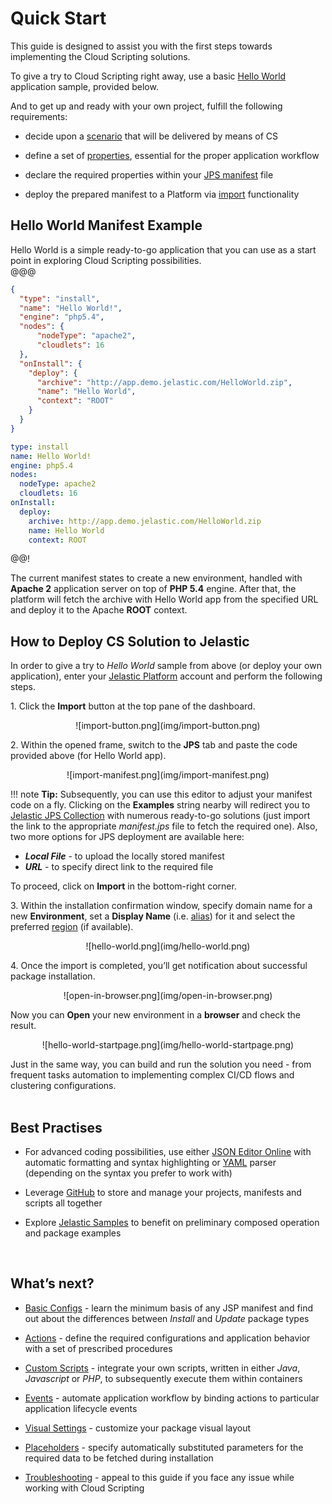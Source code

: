 # Quick Start                                      
    
This guide is designed to assist you with the first steps towards implementing the Cloud Scripting solutions.                                     

To give a try to Cloud Scripting right away, use a basic [Hello World](#hello-world-manifest-example) application sample, provided below.                                                                     

And to get up and ready with your own project, fulfill the following requirements:                                    

- decide upon a <a href="/samples/" target="_blank">scenario</a> that will be delivered by means of CS                       

- define a set of <a href="/creating-manifest/basic-configs/" target="_blank">properties</a>, essential for the proper application workflow                  

- declare the required properties within your <a href="/creating-manifest/basic-configs/" target="_blank">JPS manifest</a> file                      

- deploy the prepared manifest to a Platform via [import](#how-to-deploy-cs-solution-to-jelastic ) functionality                 

## Hello World Manifest Example                      

Hello World is a simple ready-to-go application that you can use as a start point in exploring Cloud Scripting possibilities.                                              
@@@
```json
{
  "type": "install",
  "name": "Hello World!",
  "engine": "php5.4",
  "nodes": {
      "nodeType": "apache2",
      "cloudlets": 16
  },
  "onInstall": {
    "deploy": {
      "archive": "http://app.demo.jelastic.com/HelloWorld.zip",
      "name": "Hello World",
      "context": "ROOT"
    }
  }
}
```
```yaml
type: install
name: Hello World!
engine: php5.4
nodes:
  nodeType: apache2
  cloudlets: 16
onInstall:
  deploy:
    archive: http://app.demo.jelastic.com/HelloWorld.zip
    name: Hello World
    context: ROOT
```
@@!

The current manifest states to create a new environment, handled with **Apache 2** application server on top of **PHP 5.4** engine. After that, the platform will fetch the archive with Hello World app from the specified URL and deploy it to the Apache **ROOT** context.                                   

## How to Deploy CS Solution to Jelastic 

In order to give a try to *Hello World* sample from above (or deploy your own application), enter your <a href="https://jelastic.cloud/" target="_blank">Jelastic Platform</a> account and perform the following steps.                    

1.&nbsp;Click the **Import** button at the top pane of the dashboard.                                             

<center>![import-button.png](img/import-button.png)</center>                        

2.&nbsp;Within the opened frame, switch to the **JPS** tab and paste the code provided above (for Hello World app).                      

<center>![import-manifest.png](img/import-manifest.png)</center>               

!!! note
    **Tip:** Subsequently, you can use this editor to adjust your manifest code on a fly. Clicking on the **Examples** string nearby will redirect you to <a href="https://github.com/jelastic-jps" target="_blank">Jelastic JPS Collection</a> with numerous ready-to-go solutions (just import the link to the appropriate *manifest.jps* file to fetch the required one). Also, two more options for JPS deployment are available here:<ul><li><b>*Local File*</b> - to upload the locally stored manifest</li><li><b>*URL*</b> - to specify direct link to the required file</li></ul>        

To proceed, click on **Import** in the bottom-right corner.                   

3.&nbsp;Within the installation confirmation window, specify domain name for a new **Environment**, set a **Display Name** (i.e. <a href="https://docs.jelastic.com/environment-aliases" target="_blank">alias</a>) for it and select the preferred <a href="https://docs.jelastic.com/environment-regions" target="_blank">region</a> (if available).                  

<center>![hello-world.png](img/hello-world.png)</center>                                        

4.&nbsp;Once the import is completed, you’ll get notification about successful package installation.                                                                              

<center>![open-in-browser.png](img/open-in-browser.png)</center>               

Now you can **Open** your new environment in a **browser** and check the result.                         

<center>![hello-world-startpage.png](img/hello-world-startpage.png)</center>                                   

Just in the same way, you can build and run the solution you need - from frequent tasks automation to implementing complex CI/CD flows and clustering configurations.                               
<br>    
## Best Practises                        

- For advanced coding possibilities, use either <a href="http://jsoneditoronline.org/" target="_blank">JSON Editor Online</a> with automatic formatting and syntax highlighting or <a href="http://www.yaml.org/" target="_blank">YAML</a> parser (depending on the syntax you prefer to work with)                               

- Leverage <a href="https://github.com/" target="_blank">GitHub</a> to store and manage your projects, manifests and scripts all together                              

- Explore <a href="/samples/" target="_blank">Jelastic Samples</a> to benefit on preliminary composed operation and package examples                            

<br> 
<h2> What’s next?</h2>                                     

- <a href="/creating-manifest/basic-configs/" target="_blank">Basic Configs</a> - learn the minimum basis of any JSP manifest and find out about the differences between *Install* and *Update* package types                                                         

- <a href="/creating-manifest/actions/" target="_blank">Actions</a> - define the required configurations and application behavior with a set of prescribed procedures                                                           

- <a href="/creating-manifest/custom-scripts/" target="_blank">Custom Scripts</a> - integrate your own scripts, written in either *Java*, *Javascript* or *PHP*, to subsequently execute them within containers                                                              

- <a href="/creating-manifest/events/" target="_blank">Events</a> - automate application workflow by binding actions to particular application lifecycle events                                                     

- <a href="/creating-manifest/visual-settings/" target="_blank">Visual Settings</a> - customize your package visual layout                                                             

- <a href="/creating-manifest/placeholders/" target="_blank">Placeholders</a> - specify automatically substituted parameters for the required data to be fetched during installation                 

- <a href="/troubleshooting/" target="_blank">Troubleshooting</a> - appeal to this guide if you face any issue while working with Cloud Scripting                                                                           
